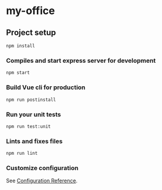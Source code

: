 # my-office

## Project setup
```
npm install
```

### Compiles and start express server for development
```
npm start
```

### Build Vue cli for production
```
npm run postinstall
```

### Run your unit tests
```
npm run test:unit
```

### Lints and fixes files
```
npm run lint
```

### Customize configuration
See [Configuration Reference](https://cli.vuejs.org/config/).
